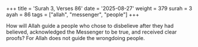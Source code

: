 +++
title = 'Surah 3, Verses 86'
date = '2025-08-27'
weight = 379
surah = 3
ayah = 86
tags = ["allah", "messenger", "people"]
+++

How will Allah guide a people who chose to disbelieve after they had believed, acknowledged the Messenger to be true, and received clear proofs? For Allah does not guide the wrongdoing people.